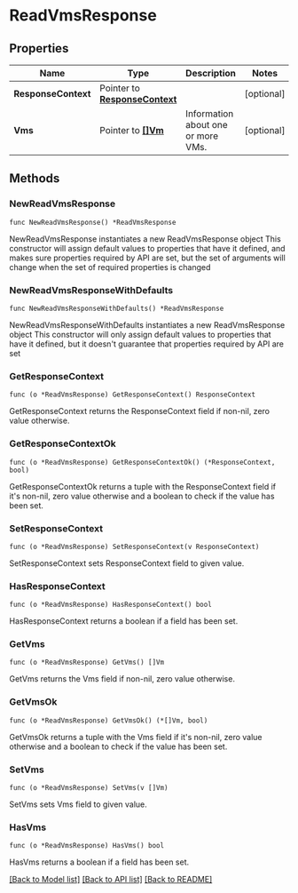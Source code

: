 # ReadVmsResponse

## Properties

Name | Type | Description | Notes
------------ | ------------- | ------------- | -------------
**ResponseContext** | Pointer to [**ResponseContext**](ResponseContext.md) |  | [optional] 
**Vms** | Pointer to [**[]Vm**](Vm.md) | Information about one or more VMs. | [optional] 

## Methods

### NewReadVmsResponse

`func NewReadVmsResponse() *ReadVmsResponse`

NewReadVmsResponse instantiates a new ReadVmsResponse object
This constructor will assign default values to properties that have it defined,
and makes sure properties required by API are set, but the set of arguments
will change when the set of required properties is changed

### NewReadVmsResponseWithDefaults

`func NewReadVmsResponseWithDefaults() *ReadVmsResponse`

NewReadVmsResponseWithDefaults instantiates a new ReadVmsResponse object
This constructor will only assign default values to properties that have it defined,
but it doesn't guarantee that properties required by API are set

### GetResponseContext

`func (o *ReadVmsResponse) GetResponseContext() ResponseContext`

GetResponseContext returns the ResponseContext field if non-nil, zero value otherwise.

### GetResponseContextOk

`func (o *ReadVmsResponse) GetResponseContextOk() (*ResponseContext, bool)`

GetResponseContextOk returns a tuple with the ResponseContext field if it's non-nil, zero value otherwise
and a boolean to check if the value has been set.

### SetResponseContext

`func (o *ReadVmsResponse) SetResponseContext(v ResponseContext)`

SetResponseContext sets ResponseContext field to given value.

### HasResponseContext

`func (o *ReadVmsResponse) HasResponseContext() bool`

HasResponseContext returns a boolean if a field has been set.

### GetVms

`func (o *ReadVmsResponse) GetVms() []Vm`

GetVms returns the Vms field if non-nil, zero value otherwise.

### GetVmsOk

`func (o *ReadVmsResponse) GetVmsOk() (*[]Vm, bool)`

GetVmsOk returns a tuple with the Vms field if it's non-nil, zero value otherwise
and a boolean to check if the value has been set.

### SetVms

`func (o *ReadVmsResponse) SetVms(v []Vm)`

SetVms sets Vms field to given value.

### HasVms

`func (o *ReadVmsResponse) HasVms() bool`

HasVms returns a boolean if a field has been set.


[[Back to Model list]](../README.md#documentation-for-models) [[Back to API list]](../README.md#documentation-for-api-endpoints) [[Back to README]](../README.md)


